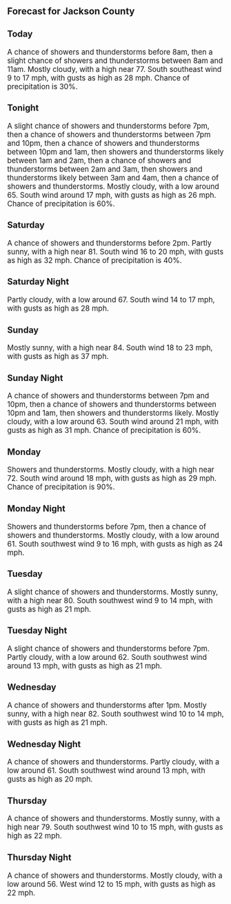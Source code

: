 <div>
   <h2>Forecast for Jackson County</h2>
   <p>
      <div style="font-size:120%">
         <h3>Today</h3>A chance of showers and thunderstorms before 8am, then a slight chance of showers and thunderstorms between 8am and 11am.
         Mostly cloudy, with a high near 77. South southeast wind 9 to 17 mph, with gusts as high as 28 mph. Chance of precipitation
         is 30%.<br></div>
   </p>
   <p>
      <div style="font-size:120%">
         <h3>Tonight</h3>A slight chance of showers and thunderstorms before 7pm, then a chance of showers and thunderstorms between 7pm and 10pm,
         then a chance of showers and thunderstorms between 10pm and 1am, then showers and thunderstorms likely between 1am and 2am,
         then a chance of showers and thunderstorms between 2am and 3am, then showers and thunderstorms likely between 3am and 4am,
         then a chance of showers and thunderstorms. Mostly cloudy, with a low around 65. South wind around 17 mph, with gusts as high
         as 26 mph. Chance of precipitation is 60%.<br></div>
   </p>
   <p>
      <div style="font-size:120%">
         <h3>Saturday</h3>A chance of showers and thunderstorms before 2pm. Partly sunny, with a high near 81. South wind 16 to 20 mph, with gusts as
         high as 32 mph. Chance of precipitation is 40%.<br></div>
   </p>
   <p>
      <div style="font-size:120%">
         <h3>Saturday Night</h3>Partly cloudy, with a low around 67. South wind 14 to 17 mph, with gusts as high as 28 mph.<br></div>
   </p>
   <p>
      <div style="font-size:120%">
         <h3>Sunday</h3>Mostly sunny, with a high near 84. South wind 18 to 23 mph, with gusts as high as 37 mph.<br></div>
   </p>
   <p>
      <div style="font-size:120%">
         <h3>Sunday Night</h3>A chance of showers and thunderstorms between 7pm and 10pm, then a chance of showers and thunderstorms between 10pm and 1am,
         then showers and thunderstorms likely. Mostly cloudy, with a low around 63. South wind around 21 mph, with gusts as high as
         31 mph. Chance of precipitation is 60%.<br></div>
   </p>
   <p>
      <div style="font-size:120%">
         <h3>Monday</h3>Showers and thunderstorms. Mostly cloudy, with a high near 72. South wind around 18 mph, with gusts as high as 29 mph. Chance
         of precipitation is 90%.<br></div>
   </p>
   <p>
      <div style="font-size:120%">
         <h3>Monday Night</h3>Showers and thunderstorms before 7pm, then a chance of showers and thunderstorms. Mostly cloudy, with a low around 61. South
         southwest wind 9 to 16 mph, with gusts as high as 24 mph.<br></div>
   </p>
   <p>
      <div style="font-size:120%">
         <h3>Tuesday</h3>A slight chance of showers and thunderstorms. Mostly sunny, with a high near 80. South southwest wind 9 to 14 mph, with gusts
         as high as 21 mph.<br></div>
   </p>
   <p>
      <div style="font-size:120%">
         <h3>Tuesday Night</h3>A slight chance of showers and thunderstorms before 7pm. Partly cloudy, with a low around 62. South southwest wind around
         13 mph, with gusts as high as 21 mph.<br></div>
   </p>
   <p>
      <div style="font-size:120%">
         <h3>Wednesday</h3>A chance of showers and thunderstorms after 1pm. Mostly sunny, with a high near 82. South southwest wind 10 to 14 mph, with
         gusts as high as 21 mph.<br></div>
   </p>
   <p>
      <div style="font-size:120%">
         <h3>Wednesday Night</h3>A chance of showers and thunderstorms. Partly cloudy, with a low around 61. South southwest wind around 13 mph, with gusts
         as high as 20 mph.<br></div>
   </p>
   <p>
      <div style="font-size:120%">
         <h3>Thursday</h3>A chance of showers and thunderstorms. Mostly sunny, with a high near 79. South southwest wind 10 to 15 mph, with gusts as
         high as 22 mph.<br></div>
   </p>
   <p>
      <div style="font-size:120%">
         <h3>Thursday Night</h3>A chance of showers and thunderstorms. Mostly cloudy, with a low around 56. West wind 12 to 15 mph, with gusts as high as
         22 mph.<br></div>
   </p>
</div>